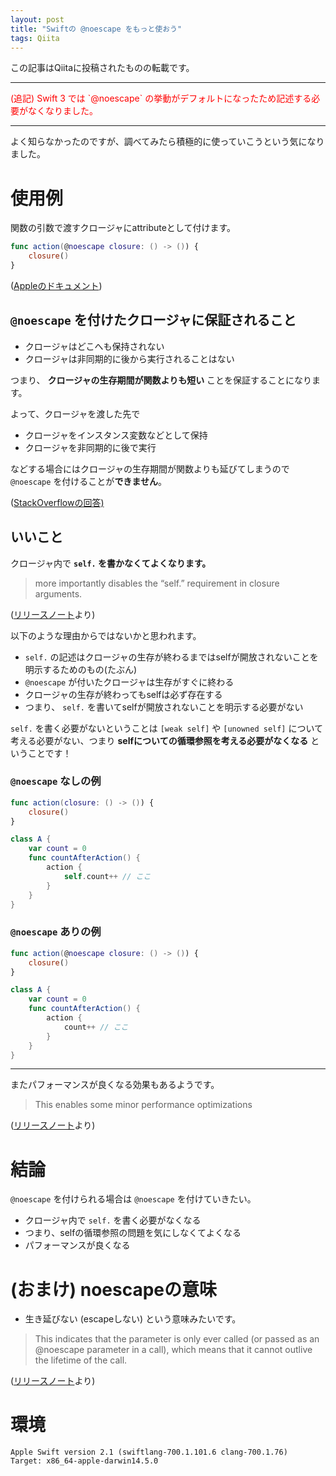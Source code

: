 ```yaml
---
layout: post
title: "Swiftの @noescape をもっと使おう"
tags: Qiita
---
```

この記事はQiitaに投稿されたものの転載です。

---
<font color=red>
(追記)
Swift 3 では `@noescape` の挙動がデフォルトになったため記述する必要がなくなりました。
</font>


---


よく知らなかったのですが、調べてみたら積極的に使っていこうという気になりました。


# 使用例
関数の引数で渡すクロージャにattributeとして付けます。

```swift
func action(@noescape closure: () -> ()) {
    closure()
}
```

([Appleのドキュメント][apple])

## `@noescape` を付けたクロージャに保証されること

- クロージャはどこへも保持されない
- クロージャは非同期的に後から実行されることはない

つまり、
**クロージャの生存期間が関数よりも短い**
ことを保証することになります。

よって、クロージャを渡した先で

- クロージャをインスタンス変数などとして保持
- クロージャを非同期的に後で実行

などする場合にはクロージャの生存期間が関数よりも延びてしまうので `@noescape` を付けることが**できません**。

([StackOverflowの回答)][stackoverflow]

## いいこと

クロージャ内で **`self.` を書かなくてよくなります。**

> more importantly disables the “self.” requirement in closure arguments.

([リリースノート][noescape ref]より)

以下のような理由からではないかと思われます。

- `self.` の記述はクロージャの生存が終わるまではselfが開放されないことを明示するためのもの(たぶん)
- `@noescape` が付いたクロージャは生存がすぐに終わる
- クロージャの生存が終わってもselfは必ず存在する
- つまり、 `self.` を書いてselfが開放されないことを明示する必要がない

`self.` を書く必要がないということは `[weak self]` や `[unowned self]` について考える必要がない、つまり **selfについての循環参照を考える必要がなくなる** ということです！


### `@noescape` なしの例

```swift
func action(closure: () -> ()) {
    closure()
}

class A {
    var count = 0
    func countAfterAction() {
        action {
            self.count++ // ここ
        }
    }
}
```

### `@noescape` ありの例

```swift
func action(@noescape closure: () -> ()) {
    closure()
}

class A {
    var count = 0
    func countAfterAction() {
        action {
            count++ // ここ
        }
    }
}
```

---

またパフォーマンスが良くなる効果もあるようです。

> This enables some minor performance optimizations

([リリースノート][noescape ref]より)


# 結論

`@noescape` を付けられる場合は `@noescape` を付けていきたい。

- クロージャ内で `self.` を書く必要がなくなる
- つまり、selfの循環参照の問題を気にしなくてよくなる
- パフォーマンスが良くなる



# (おまけ) noescapeの意味 

- 生き延びない (escapeしない) という意味みたいです。

> This indicates that the parameter is only ever called (or passed as an @noescape parameter in a call), which means that it cannot outlive the lifetime of the call.

([リリースノート][noescape ref]より)

# 環境
```
Apple Swift version 2.1 (swiftlang-700.1.101.6 clang-700.1.76)
Target: x86_64-apple-darwin14.5.0
```

[stackoverflow]: http://stackoverflow.com/questions/28427436/noescape-attribute-in-swift-1-2

[apple]: https://developer.apple.com/library/ios/documentation/Swift/Conceptual/Swift_Programming_Language/Closures.html#//apple_ref/doc/uid/TP40014097-CH11-ID94

[noescape ref]: https://developer.apple.com/library/ios/releasenotes/DeveloperTools/RN-Xcode/Chapters/xc6_release_notes.html



